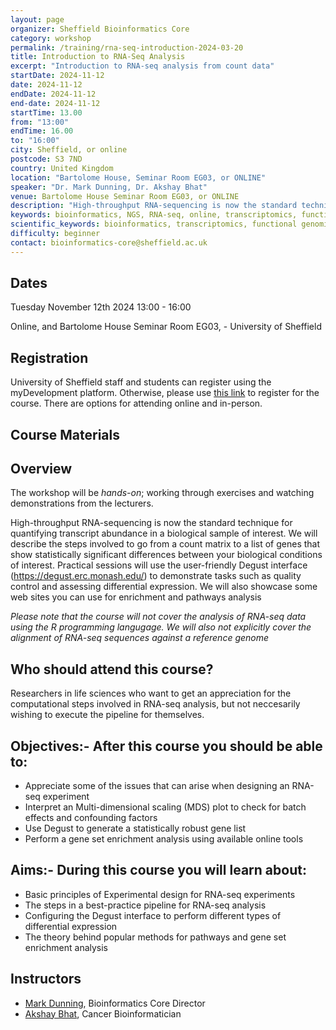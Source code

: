 ```yaml
---
layout: page
organizer: Sheffield Bioinformatics Core
category: workshop
permalink: /training/rna-seq-introduction-2024-03-20
title: Introduction to RNA-Seq Analysis
excerpt: "Introduction to RNA-seq analysis from count data"
startDate: 2024-11-12
date: 2024-11-12
endDate: 2024-11-12
end-date: 2024-11-12
startTime: 13.00
from: "13:00"
endTime: 16.00
to: "16:00"
city: Sheffield, or online
postcode: S3 7ND
country: United Kingdom
location: "Bartolome House, Seminar Room EG03, or ONLINE"
speaker: "Dr. Mark Dunning, Dr. Akshay Bhat"
venue: Bartolome House Seminar Room EG03, or ONLINE
description: "High-throughput RNA-sequencing is now the standard technique for quantifying transcript abundance in a biological sample of interest. In this course we will describe the processes that take place once you submit a library for RNA sequencing. We will describe the steps involved to go from sequencing counts to a list of genes that show statistically significant differences between your biological conditions of interest. Practical sessions will use the user-friendly Degust interface (https://degust.erc.monash.edu/) to demonstrate tasks such as quality control and assessing differential expression. We will also showcase some web sites you can use for enrichment and pathways analysis"
keywords: bioinformatics, NGS, RNA-seq, online, transcriptomics, functional genomics
scientific_keywords: bioinformatics, transcriptomics, functional genomics, RNA-seq
difficulty: beginner
contact: bioinformatics-core@sheffield.ac.uk
---
```


## Dates

Tuesday November 12th 2024 13:00 - 16:00

Online, and Bartolome House Seminar Room EG03, - University of Sheffield

## Registration

University of Sheffield staff and students can register using the myDevelopment platform. Otherwise, please use [this link](https://onlineshop.shef.ac.uk/conferences-and-events/faculty-of-medicine-dentistry-and-health/medical-school) to register for the course. There are options for attending online and in-person.

## Course Materials

## Overview

The workshop will be *hands-on*; working through exercises and watching demonstrations from the lecturers.

High-throughput RNA-sequencing is now the standard technique for quantifying transcript abundance in a biological sample of interest. We will describe the steps involved to go from a count matrix to a list of genes that show statistically significant differences between your biological conditions of interest. Practical sessions will use the user-friendly Degust interface (https://degust.erc.monash.edu/) to demonstrate tasks such as quality control and assessing differential expression. We will also showcase some web sites you can use for enrichment and pathways analysis

*Please note that the course will not cover the analysis of RNA-seq data using the R programming langugage. We will also not explicitly cover the alignment of RNA-seq sequences against a reference genome*

## Who should attend this course?

Researchers in life sciences who want to get an appreciation for the computational steps involved in RNA-seq analysis, but not neccesarily wishing to execute the pipeline for themselves. 

## Objectives:- After this course you should be able to:

- Appreciate some of the issues that can arise when designing an RNA-seq experiment 
- Interpret an Multi-dimensional scaling (MDS) plot to check for batch effects and confounding factors
- Use Degust to generate a statistically robust gene list
- Perform a gene set enrichment analysis using available online tools

## Aims:- During this course you will learn about:

- Basic principles of Experimental design for RNA-seq experiments
- The steps in a best-practice pipeline for RNA-seq analysis
- Configuring the Degust interface to perform different types of differential expression
- The theory behind popular methods for pathways and gene set enrichment analysis


## Instructors

- [Mark Dunning](http://sbc.shef.ac.uk/team/mark/index.html), Bioinformatics Core Director
- [Akshay Bhat](http://sbc.shef.ac.uk/team/akshay/index.html), Cancer Bioinformatician


